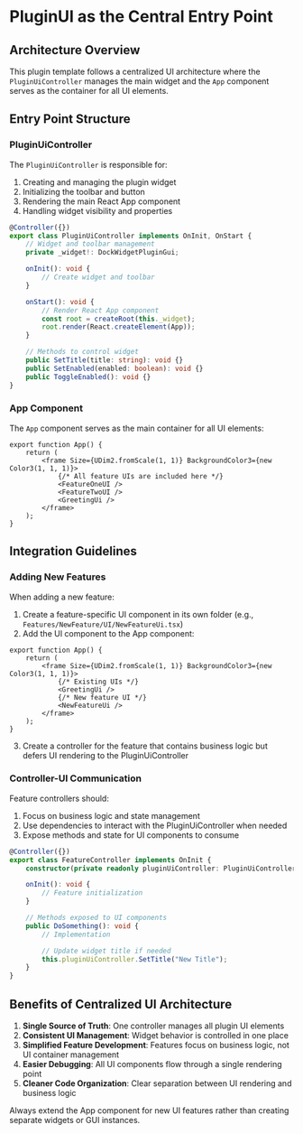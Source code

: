 # PluginUI as the Central Entry Point

## Architecture Overview

This plugin template follows a centralized UI architecture where the `PluginUiController` manages the main widget and the `App` component serves as the container for all UI elements.

## Entry Point Structure

### PluginUiController

The `PluginUiController` is responsible for:

1. Creating and managing the plugin widget
2. Initializing the toolbar and button
3. Rendering the main React App component
4. Handling widget visibility and properties

```ts
@Controller({})
export class PluginUiController implements OnInit, OnStart {
	// Widget and toolbar management
	private _widget!: DockWidgetPluginGui;

	onInit(): void {
		// Create widget and toolbar
	}

	onStart(): void {
		// Render React App component
		const root = createRoot(this._widget);
		root.render(React.createElement(App));
	}

	// Methods to control widget
	public SetTitle(title: string): void {}
	public SetEnabled(enabled: boolean): void {}
	public ToggleEnabled(): void {}
}
```

### App Component

The `App` component serves as the main container for all UI elements:

```tsx
export function App() {
	return (
		<frame Size={UDim2.fromScale(1, 1)} BackgroundColor3={new Color3(1, 1, 1)}>
			{/* All feature UIs are included here */}
			<FeatureOneUI />
			<FeatureTwoUI />
			<GreetingUi />
		</frame>
	);
}
```

## Integration Guidelines

### Adding New Features

When adding a new feature:

1. Create a feature-specific UI component in its own folder (e.g., `Features/NewFeature/UI/NewFeatureUi.tsx`)
2. Add the UI component to the App component:

```tsx
export function App() {
	return (
		<frame Size={UDim2.fromScale(1, 1)} BackgroundColor3={new Color3(1, 1, 1)}>
			{/* Existing UIs */}
			<GreetingUi />
			{/* New feature UI */}
			<NewFeatureUi />
		</frame>
	);
}
```

3. Create a controller for the feature that contains business logic but defers UI rendering to the PluginUiController

### Controller-UI Communication

Feature controllers should:

1. Focus on business logic and state management
2. Use dependencies to interact with the PluginUiController when needed
3. Expose methods and state for UI components to consume

```ts
@Controller({})
export class FeatureController implements OnInit {
	constructor(private readonly pluginUiController: PluginUiController) {}

	onInit(): void {
		// Feature initialization
	}

	// Methods exposed to UI components
	public DoSomething(): void {
		// Implementation

		// Update widget title if needed
		this.pluginUiController.SetTitle("New Title");
	}
}
```

## Benefits of Centralized UI Architecture

1. **Single Source of Truth**: One controller manages all plugin UI elements
2. **Consistent UI Management**: Widget behavior is controlled in one place
3. **Simplified Feature Development**: Features focus on business logic, not UI container management
4. **Easier Debugging**: All UI components flow through a single rendering point
5. **Cleaner Code Organization**: Clear separation between UI rendering and business logic

Always extend the App component for new UI features rather than creating separate widgets or GUI instances.
